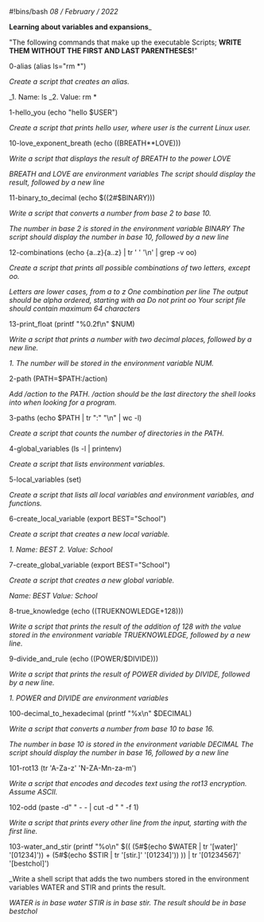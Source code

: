 #!bins/bash
_08 / February / 2022_

__Learning about variables and expansions___


"The following commands that make up the executable Scripts; __WRITE THEM WITHOUT THE FIRST AND LAST PARENTHESES!__"


0-alias (alias ls="rm *")

_Create a script that creates an alias._

_1. Name: ls
_2. Value: rm *

1-hello_you (echo "hello $USER")

_Create a script that prints hello user, where user is the current Linux user._

10-love_exponent_breath (echo $(($BREATH**LOVE)))

_Write a script that displays the result of BREATH to the power LOVE_

_BREATH and LOVE are environment variables_
_The script should display the result, followed by a new line_

11-binary_to_decimal (echo $((2#$BINARY)))

_Write a script that converts a number from base 2 to base 10._

_The number in base 2 is stored in the environment variable BINARY_
_The script should display the number in base 10, followed by a new line_

12-combinations (echo {a..z}{a..z} | tr ' ' '\n' | grep -v oo)

_Create a script that prints all possible combinations of two letters, except oo._

_Letters are lower cases, from a to z_
_One combination per line_
_The output should be alpha ordered, starting with aa_
_Do not print oo_
_Your script file should contain maximum 64 characters_

13-print_float (printf "%0.2f\n" $NUM)

_Write a script that prints a number with two decimal places, followed by a new line._

_1. The number will be stored in the environment variable NUM._

2-path (PATH=$PATH:/action)

_Add /action to the PATH. /action should be the last directory the shell looks into when looking for a program._

3-paths (echo $PATH | tr ":" "\n" | wc -l)

_Create a script that counts the number of directories in the PATH._

4-global_variables (ls -l | printenv)

_Create a script that lists environment variables._

5-local_variables (set)

_Create a script that lists all local variables and environment variables, and functions._

6-create_local_variable (export BEST="School")

_Create a script that creates a new local variable._

_1. Name: BEST_
_2. Value: School_

7-create_global_variable (export BEST="School")

_Create a script that creates a new global variable._

_Name: BEST_
_Value: School_

8-true_knowledge (echo $(($TRUEKNOWLEDGE+128)))

_Write a script that prints the result of the addition of 128 with the value stored in the environment variable TRUEKNOWLEDGE, followed by a new line._

9-divide_and_rule (echo $(($POWER/$DIVIDE)))

_Write a script that prints the result of POWER divided by DIVIDE, followed by a new line._

_1. POWER and DIVIDE are environment variables_

100-decimal_to_hexadecimal (printf "%x\n" $DECIMAL)

_Write a script that converts a number from base 10 to base 16._

_The number in base 10 is stored in the environment variable DECIMAL_
_The script should display the number in base 16, followed by a new line_

101-rot13 (tr 'A-Za-z' 'N-ZA-Mn-za-m')

_Write a script that encodes and decodes text using the rot13 encryption. Assume ASCII._

102-odd (paste -d" " - - | cut -d " " -f 1)

_Write a script that prints every other line from the input, starting with the first line._

103-water_and_stir (printf "%o\n" $(( (5#$(echo $WATER | tr '[water]' '[01234]')) + (5#$(echo $STIR | tr '[stir.]' '[01234]')) )) | tr '[01234567]' '[bestchol]')

_Write a shell script that adds the two numbers stored in the environment variables WATER and STIR and prints the result.

_WATER is in base water_
_STIR is in base stir._
_The result should be in base bestchol_
